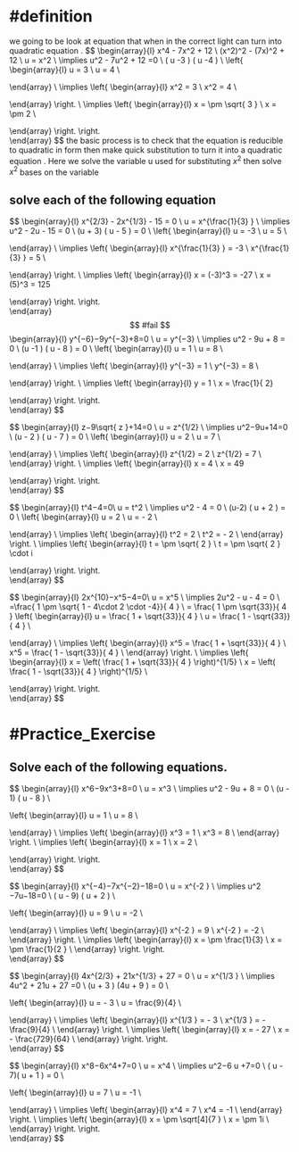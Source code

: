 
# #definition   
we going to  be look  at equation  that when  in  the correct light can turn  into quadratic  equation . 
$$
\begin{array}{l}
x^4   -  7x^2  +  12     \\
(x^2)^2   - (7x)^2  + 12    \\
u   =  x^2   \\
\implies  u^2   - 7u^2  + 12 =0   \\
( u  -3 ) ( u -4 )    \\
 \left\{
\begin{array}{l}
  u  =   3    \\
u  = 4   \\
 
\end{array} \\
\implies
\left\{
\begin{array}{l}
  x^2   =   3    \\
x^2  = 4   \\
 

\end{array}
\right. \\
\implies
\left\{
\begin{array}{l}
  x  = \pm  \sqrt{ 3 }    \\
x =  \pm 2   \\
 

\end{array}
\right.
\right.  
 \end{array}
$$
the basic process    is to check that the equation    is reducible  to quadratic in form then  make quick   substitution  to turn it into a quadratic equation  . Here we  solve the variable  u  used for  substituting   $x^2$  then  solve  $x^2$  bases on  the variable  

## solve each of the following  equation  




$$
\begin{array}{l}
 x^{2/3} - 2x^{1/3} - 15  =  0  \\
u  = x^{\frac{1}{3} }    \\
 \implies u^2      -  2u  -  15   =    0    \\
(u   + 3) (  u   - 5  )   =   0   \\
 \left\{
\begin{array}{l}
  u  =   -3    \\
u  = 5   \\
 
\end{array} \\
\implies
\left\{
\begin{array}{l}
x^{\frac{1}{3} }     =  -3     \\
x^{\frac{1}{3} }   = 5   \\
 

\end{array}
\right. \\
\implies
\left\{
\begin{array}{l}
x   =  (-3)^3    =  -27    \\
x   = (5)^3  =  125 
 

\end{array}
\right.
\right.  
 \end{array}
$$ 
#fail 
$$
\begin{array}{l}
y^{−6}−9y^{−3}+8=0 \\
u  = y^{−3}     \\
 \implies u^2      -  9u  +   8     =    0    \\
(u   -1   ) (  u   -   8    )   =   0   \\
 \left\{
\begin{array}{l}
  u  =   1    \\
u  =  8    \\
 
\end{array} \\
\implies
\left\{
\begin{array}{l}
y^{−3}     =  1    \\
y^{−3}    =  8    \\
 

\end{array}
\right. \\
\implies
\left\{
\begin{array}{l}
 y    =    1      \\
x   =    \frac{1}{ 2} 
 

\end{array}
\right.
\right.  
 \end{array}
$$



$$
\begin{array}{l}
z−9\sqrt{  z  }+14=0 \\
u  = z^{1/2}   \\
 \implies u^2−9u+14=0     \\
(u    -   2 ) (  u     -  7  )   =   0   \\
 \left\{
\begin{array}{l}
  u  =   2    \\
u  = 7  \\
 
\end{array} \\
\implies
\left\{
\begin{array}{l}
 z^{1/2}     =  2     \\
 z^{1/2}    = 7    \\
\end{array}
\right. \\
\implies
\left\{
\begin{array}{l}
x   =  4   \\
x   =   49      
 

\end{array}
\right.
\right.  
 \end{array}
$$ 



$$
\begin{array}{l}
t^4−4=0\\
 u =   t^2     \\
 \implies u^2   - 4  =    0      \\
(u-2) (  u + 2  )   =   0   \\
 \left\{
\begin{array}{l}
  u  =   2    \\
u  =  - 2    \\
 
\end{array} \\
\implies
\left\{
\begin{array}{l}
 t^2   =   2    \\
t^2    =  - 2    \\
\end{array}
\right. \\
\implies
\left\{
\begin{array}{l}
t   =   \pm   \sqrt{   2 }  \\
t    =    \pm   \sqrt{  2 } \cdot i 
 

\end{array}
\right.
\right.  
 \end{array}
$$



$$
\begin{array}{l}
2x^{10}−x^5−4=0\\
 u =   x^5    \\
 \implies 2u^2   -  u   -  4   =    0      \\
  =\frac{  1  \pm   \sqrt{ 1  - 4\cdot 2 \cdot   -4}}{ 4  }  \\
 =  \frac{  1  \pm   \sqrt{33}}{ 4  } 
 \left\{
\begin{array}{l}
  u  =  \frac{  1   +   \sqrt{33}}{ 4  }     \\
u  =  \frac{  1  -    \sqrt{33}}{ 4  }    \\
 
\end{array} \\
\implies
\left\{
\begin{array}{l}
x^5  =  \frac{  1   +   \sqrt{33}}{ 4  }    \\
x^5    =  \frac{  1  -    \sqrt{33}}{ 4  }      \\
\end{array}
\right. \\
\implies
\left\{
\begin{array}{l}
x  =  \left( \frac{  1   +   \sqrt{33}}{ 4  }  \right)^{1/5}   \\
x   =  \left( \frac{  1  -    \sqrt{33}}{ 4  } \right)^{1/5}      \\
 

\end{array}
\right.
\right.  
 \end{array}
$$




# #Practice_Exercise  

## Solve each of the following equations.  

$$
\begin{array}{l}
x^6−9x^3+8=0  \\ 
 u =   x^3 \\
 \implies u^2   -  9u    +   8  =    0      \\
 (u  -  1) ( u   -   8  )   \\

 \left\{
\begin{array}{l}
  u  = 1    \\
u  =  8    \\
 
\end{array} \\
\implies
\left\{
\begin{array}{l}
   x^3  = 1    \\
 x^3  =  8    \\
\end{array}
\right. \\
\implies
\left\{
\begin{array}{l}
x  =  1  \\
x   = 2    \\
 

\end{array}
\right.
\right.  
 \end{array}
$$  


$$
\begin{array}{l}
x^{−4}−7x^{−2}−18=0  \\ 
 u =   x^{-2 } \\
 \implies  u^2  −7u−18=0        \\
(   u  -  9) (  u  + 2  )  \\

 \left\{
\begin{array}{l}
  u  = 9    \\
u  =      -2   \\
 
\end{array} \\
\implies
\left\{
\begin{array}{l}
x^{-2 }  = 9    \\
x^{-2 } =      -2   \\
\end{array}
\right. \\
\implies
\left\{
\begin{array}{l}
x  =    \pm \frac{1}{3}  \\
x   =   \pm \frac{1}{2 }   \\
\end{array}
\right.
\right.  
 \end{array}
$$


$$
\begin{array}{l}
4x^{2/3}  +  21x^{1/3} + 27    =  0     \\ 
 u =   x^{1/3 } \\
 \implies  4u^2  +  21u +  27 =0        \\
(u  +  3 ) (4u  +    9 )    =   0    \\

 \left\{
\begin{array}{l}
  u  =    - 3    \\
u  =     \frac{9}{4}  \\
 
\end{array} \\
\implies
\left\{
\begin{array}{l}
x^{1/3 }  = - 3   \\
x^{1/3 } =    - \frac{9}{4}   \\
\end{array}
\right. \\
\implies
\left\{
\begin{array}{l}
x  =    - 27  \\
x   =     -  \frac{729}{64} \\
\end{array}
\right.
\right.  
 \end{array}
$$



$$
\begin{array}{l}
x^8−6x^4+7=0  \\ 
 u =   x^4 \\
 \implies u^2−6 u +7=0       \\
( u  -  7)(  u  +  1  )   =   0    \\

 \left\{
\begin{array}{l}
  u  =    7   \\
u  =   -1   \\
 
\end{array} \\
\implies
\left\{
\begin{array}{l}
   x^4   =    7   \\
 x^4    =   -1   \\
\end{array}
\right. \\
\implies
\left\{
\begin{array}{l}
x  =  \pm   \sqrt[4]{7    } \\
x   =   \pm  1i  \\
\end{array}
\right.
\right.  
 \end{array}
$$
 